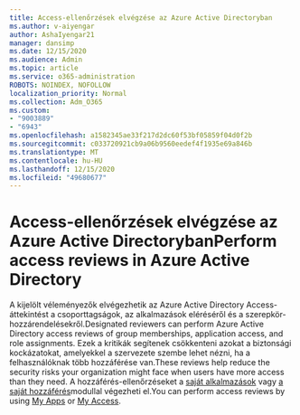 ```yaml
---
title: Access-ellenőrzések elvégzése az Azure Active Directoryban
ms.author: v-aiyengar
author: AshaIyengar21
manager: dansimp
ms.date: 12/15/2020
ms.audience: Admin
ms.topic: article
ms.service: o365-administration
ROBOTS: NOINDEX, NOFOLLOW
localization_priority: Normal
ms.collection: Adm_O365
ms.custom:
- "9003889"
- "6943"
ms.openlocfilehash: a1582345ae33f217d2dc60f53bf05859f04d0f2b
ms.sourcegitcommit: c033720921cb9a06b9560eedef4f1935e69a846b
ms.translationtype: MT
ms.contentlocale: hu-HU
ms.lasthandoff: 12/15/2020
ms.locfileid: "49680677"
---
```

# <a name="perform-access-reviews-in-azure-active-directory"></a><span data-ttu-id="5c079-102">Access-ellenőrzések elvégzése az Azure Active Directoryban</span><span class="sxs-lookup"><span data-stu-id="5c079-102">Perform access reviews in Azure Active Directory</span></span>

<span data-ttu-id="5c079-103">A kijelölt véleményezők elvégezhetik az Azure Active Directory Access-áttekintést a csoporttagságok, az alkalmazások eléréséről és a szerepkör-hozzárendelésekről.</span><span class="sxs-lookup"><span data-stu-id="5c079-103">Designated reviewers can perform Azure Active Directory access reviews of group memberships, application access, and role assignments.</span></span> <span data-ttu-id="5c079-104">Ezek a kritikák segítenek csökkenteni azokat a biztonsági kockázatokat, amelyekkel a szervezete szembe lehet nézni, ha a felhasználóknak több hozzáférése van.</span><span class="sxs-lookup"><span data-stu-id="5c079-104">These reviews help reduce the security risks your organization might face when users have more access than they need.</span></span> <span data-ttu-id="5c079-105">A hozzáférés-ellenőrzéseket a [saját alkalmazások](https://go.microsoft.com/fwlink/?linkid=2134605) vagy [a saját hozzáférés](https://go.microsoft.com/fwlink/?linkid=2134505)modullal végezheti el.</span><span class="sxs-lookup"><span data-stu-id="5c079-105">You can perform access reviews by using [My Apps](https://go.microsoft.com/fwlink/?linkid=2134605) or [My Access](https://go.microsoft.com/fwlink/?linkid=2134505).</span></span>